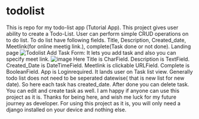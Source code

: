 # todolist
This is repo for my todo-list app  (Tutorial App).
This project gives user ability to create a Todo-List. User can perform simple CRUD operations on to do list. To do list have following fields. Title, Description, Created_date, Meetlink(for online meetig link.), complete(Task done or not done).
Landing page 
![Todolist](https://user-images.githubusercontent.com/108964197/179212631-f68da49f-f398-4d97-a9ad-583894c88cc1.png)
Add Task Form:
It lets you add task and also you can specify meet link. 
![image](https://user-images.githubusercontent.com/108964197/179212731-2d734477-a2fc-4be0-bb96-e89b29298fec.png)
Here Title is CharField. Description is TextField. Created_Date is DateTimeField. Meetlink is clickable URLField. Complete is BooleanField.
App is Loginrequired. It lands user on Task list view. Generally todo list does not need to be seperated datewise( that is new list for new date). So here each task has created_date. After done you can delete task. You can edit and create task as well. I am happy if anyone can use this project as it is. Thanks for being here, and wish me luck for my future journey as developer.
For using this project as it is, you will only need a django installed on your device and nothing else. 
